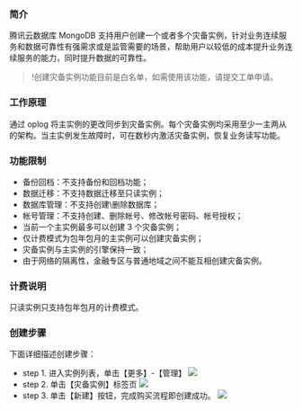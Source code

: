 ### 简介 
腾讯云数据库 MongoDB 支持用户创建一个或者多个灾备实例，针对业务连续服务和数据可靠性有强需求或是监管需要的场景，帮助用户以较低的成本提升业务连续服务的能力，同时提升数据的可靠性。
>!创建灾备实例功能目前是白名单，如需使用该功能，请提交工单申请。

### 工作原理 
通过 oplog 将主实例的更改同步到灾备实例。每个灾备实例均采用至少一主两从的架构。当主实例发生故障时，可在数秒内激活灾备实例，恢复业务读写功能。
### 功能限制 
- 备份回档：不支持备份和回档功能；
- 数据迁移：不支持数据迁移至只读实例；
- 数据库管理：不支持创建\删除数据库；
- 帐号管理：不支持创建、删除帐号、修改帐号密码、帐号授权；
- 当前一个主实例最多可以创建 3 个灾备实例；
- 仅计费模式为包年包月的主实例可以创建灾备实例；
- 灾备实例与主实例的引擎保持一致；
- 由于网络的隔离性，金融专区与普通地域之间不能互相创建灾备实例。

### 计费说明 
只读实例只支持包年包月的计费模式。

### 创建步骤 
下面详细描述创建步骤：
- step 1. 进入实例列表，单击【更多】-【管理】
	![](https://main.qcloudimg.com/raw/708eae19f300afe99a69281e9e02a6b6.png)
- step 2. 单击【灾备实例】标签页
	![](https://main.qcloudimg.com/raw/d189ed8906f9b4130892ad1104444809.png)
- step 3. 单击【新建】按钮，完成购买流程即创建成功。
	![](https://main.qcloudimg.com/raw/f3a793223473a283c7f96e1dbf026f4c.png)
